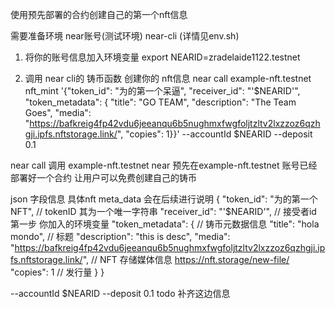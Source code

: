 使用预先部署的合约创建自己的第一个nft信息

需要准备环境
near账号(测试环境)
near-cli (详情见env.sh)

1. 将你的账号信息加入环境变量
export NEARID=zradelaide1122.testnet

2. 调用 near cli的 铸币函数 创建你的 nft信息
near call example-nft.testnet nft_mint '{"token_id": "为的第一个呆逼", "receiver_id": "'$NEARID'", "token_metadata": { "title": "GO TEAM", "description": "The Team Goes", "media": "https://bafkreig4fp42vdu6jeeanqu6b5nughmxfwgfoljtzltv2lxzzoz6qzhgji.ipfs.nftstorage.link/", "copies": 1}}' --accountId $NEARID --deposit 0.1


near call  调用
example-nft.testnet near 预先在example-nft.testnet 账号已经部署好一个合约 让用户可以免费创建自己的铸币

json 字段信息 具体nft meta_data 会在后续进行说明
{
	"token_id": "为的第一个NFT", // tokenID 其为一个唯一字符串
	"receiver_id": "'$NEARID'", // 接受者id 第一步 你加入的环境变量
	"token_metadata": { // 铸币元数据信息
		"title": "hola mondo", // 标题
		"description": "this is desc",
		"media": "https://bafkreig4fp42vdu6jeeanqu6b5nughmxfwgfoljtzltv2lxzzoz6qzhgji.ipfs.nftstorage.link/", // NFT 存储媒体信息 https://nft.storage/new-file/ 
		"copies": 1 // 发行量
	}
}

--accountId $NEARID --deposit 0.1 todo 补齐这边信息